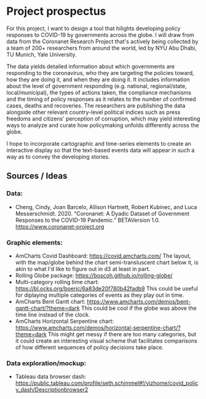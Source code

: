 

# Project prospectus

For this project, I want to design a tool that hilights developing policy responses to COVID-19 by governments across the globe.  I will draw from data from the Coronanet Research Project that's actively being collected by a team of 200+ researchers from around the world, led by  NYU Abu Dhabi, TU Munich, Yale University.

The data yields detailed information about which governments are responding to the coronavirus, who they are targeting the policies toward, how they are doing it, and when they are doing it.  It includes information about the level of government responding (e.g. national, regional/state, local/municipal), the types of actions taken, the compliance mechanisms and the timing of policy responses as it relates to the number of confirmed cases, deaths and recoveries.  The researchers are publishing the data alongside other relevant country-level political indices such as press freedoms and citizens' perception of corruption, which may yield interesting ways to analyze and curate how policymaking unfolds differently across the globe.

I hope to incorporate cartographic and time-series elements to create an interactive display so that the text-based events data will appear in such a way as to convey the developing stories.


## Sources / Ideas

### Data: 
- Cheng, Cindy, Joan Barcelo, Allison Hartnett, Robert Kubinec, and Luca Messerschmidt. 2020. “Coronanet: A Dyadic Dataset of Government Responses to the COVID-19 Pandemic.” BETAVersion 1.0. https://www.coronanet-project.org

### Graphic elements:
- AmCharts Covid Dashboard: https://covid.amcharts.com/   The layout, with the map/globe behind the chart semi-transluscent chart below it, is akin to what I'd like to figure out in d3 at least in part.
- Rolling Globe package: https://boscoh.github.io/rolling-globe/
- Multi-category rolling time chart: https://bl.ocks.org/boeric/6a83de20f780b42fadb9  This could be useful for diplaying multiple categories of events as they play out in time.
- AmCharts Bent Gantt chart: https://www.amcharts.com/demos/bent-gantt-chart/?theme=dark This could be cool if the globe was above the time line instead of the clock.
- AmCharts Horizontal Serpentine chart: https://www.amcharts.com/demos/horizontal-serpentine-chart/?theme=dark This might get messy if there are too many categories, but it could create an interesting visual scheme that facilitates comparisons of how different sequences of policy decisions take place.

### Data exploration/mockup:
- Tableau data browser dash: https://public.tableau.com/profile/seth.schimmel#!/vizhome/covid_policy_dash/Descriptionbrowser2






